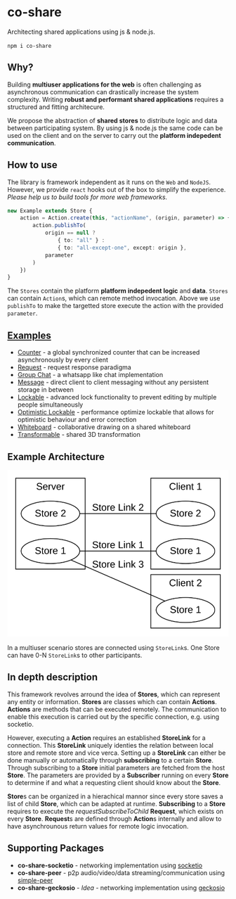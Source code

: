 # co-share

Architecting shared applications using js & node.js.

`npm i co-share`

## **Why?**

Building **multiuser applications for the web** is often challenging as asynchronous communication can drastically increase the system complexity.
Writing **robust and performant shared applications** requires a structured and fitting architecure.

We propose the abstraction of **shared stores** to distribute logic and data between participating system.
By using js & node.js the same code can be used on the client and on the server to carry out the **platform indepedent communication**.

## **How to use**

The library is framework independent as it runs on the `Web` and `NodeJS`. However, we provide `react` hooks out of the box to simplify the experience. *Please help us to build tools for more web frameworks.*

```typescript
new Example extends Store {
    action = Action.create(this, "actionName", (origin, parameter) => {
        action.publishTo(
            origin == null ?
                { to: "all" } :
                { to: "all-except-one", except: origin },
            parameter
        )
    })
}
```

The `Stores` contain the platform **platform indepedent logic** and **data**. `Stores` can contain `Action`s, which can remote method invocation. Above we use `publishTo` to make the targetted store execute the action with the provided `parameter`.


## [**Examples**](https://co-share.github.io)

* [Counter](https://co-share.github.io/counter) - a global synchronized counter that can be increased asynchronously by every client
* [Request](https://co-share.github.io/requst) - request response paradigma
* [Group Chat](https://co-share.github.io/group-chat) - a whatsapp like chat implementation
* [Message](https://co-share.github.io/message) - direct client to client messaging without any persistent storage in between
* [Lockable](https://co-share.github.io/lockable) - advanced lock functionality to prevent editing by multiple people simultaneously 
* [Optimistic Lockable](https://co-share.github.io/optimistic-lockable) - performance optimize lockable that allows for optimistic behaviour and error correction
* [Whiteboard](https://co-share.github.io/whiteboard) - collaborative drawing on a shared whiteboard
* [Transformable](https://co-share.github.io/transformable) - shared 3D transformation

## Example Architecture

![Sample Architecture Graph](graph.svg)

In a multiuser scenario stores are connected using `StoreLink`s. One Store can have 0-N `StoreLink`s to other participants.

## **In depth description**

This framework revolves arround the idea of **Stores**, which can represent any entity or information. **Stores** are classes which can contain **Actions**. **Actions** are methods that can be executed remotely. The communication to enable this execution is carried out by the specific connection, e.g. using socketio.

However, executing a **Action** requires an established **StoreLink** for a connection. This **StoreLink** uniquely identies the relation between local store and remote store and vice verca.
Setting up a **StoreLink** can either be done manually or automatically through **subscribing** to a certain **Store**. Through subscribing to a **Store** initial parameters are fetched from the host **Store**. The parameters are provided by a **Subscriber** running on every **Store** to determine if and what a requesting client should know about the **Store**.

**Store**s can be organized in a hierachical mannor since every store saves a list of child **Store**, which can be adapted at runtime. **Subscribing** to a **Store** requires to execute the _requestSubscribeToChild_ **Request**, which exists on every **Store**. **Request**s are defined through **Action**s internally and allow to have asynchrounous return values for remote logic invocation.

## Supporting Packages

-   **co-share-socketio** - networking implementation using [socketio](https://github.com/socketio/socket.io)
-   **co-share-peer** - p2p audio/video/data streaming/communication using [simple-peer](https://github.com/feross/simple-peer)
-   **co-share-geckosio** - _Idea_ - networking implementation using [geckosio](https://github.com/geckosio/geckos.io)
